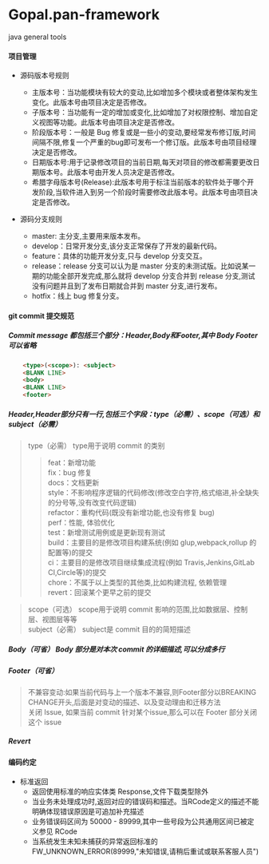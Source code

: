 # Gopal.pan-framework
java general tools

#### 项目管理
* 源码版本号规则  
    - 主版本号：当功能模块有较大的变动,比如增加多个模块或者整体架构发生变化。此版本号由项目决定是否修改。  
    - 子版本号：当功能有一定的增加或变化,比如增加了对权限控制、增加自定义视图等功能。此版本号由项目决定是否修改。  
    - 阶段版本号：一般是 Bug 修复或是一些小的变动,要经常发布修订版,时间间隔不限,修复一个严重的bug即可发布一个修订版。此版本号由项目经理决定是否修改。  
    - 日期版本号:用于记录修改项目的当前日期,每天对项目的修改都需要更改日期版本号。此版本号由开发人员决定是否修改。  
    - 希腊字母版本号(Release):此版本号用于标注当前版本的软件处于哪个开发阶段,当软件进入到另一个阶段时需要修改此版本号。此版本号由项目决定是否修改。  
    
* 源码分支规则  
    - master: 主分支,主要用来版本发布。
    - develop：日常开发分支,该分支正常保存了开发的最新代码。
    - feature：具体的功能开发分支,只与 develop 分支交互。
    - release：release 分支可以认为是 master 分支的未测试版。比如说某一期的功能全部开发完成,那么就将 develop 分支合并到 release 分支,测试没有问题并且到了发布日期就合并到 master 分支,进行发布。
    - hotfix：线上 bug 修复分支。
  
  
  
#### git commit 提交规范
##### Commit message 都包括三个部分：Header,Body和Footer,其中 Body Footer 可以省略
```html
    <type>(<scope>): <subject>
    <BLANK LINE>
    <body>
    <BLANK LINE>
    <footer>
```

##### Header,Header部分只有一行,包括三个字段：type（必需）、scope（可选）和subject（必需）
> type（必需） type用于说明 commit 的类别
>> feat：新增功能  
>> fix：bug 修复  
>> docs：文档更新  
>> style：不影响程序逻辑的代码修改(修改空白字符,格式缩进,补全缺失的分号等,没有改变代码逻辑)  
>> refactor：重构代码(既没有新增功能,也没有修复 bug)  
>> perf：性能, 体验优化  
>> test：新增测试用例或是更新现有测试  
>> build：主要目的是修改项目构建系统(例如 glup,webpack,rollup 的配置等)的提交  
>> ci：主要目的是修改项目继续集成流程(例如 Travis,Jenkins,GitLab CI,Circle等)的提交  
>> chore：不属于以上类型的其他类,比如构建流程, 依赖管理  
>> revert：回滚某个更早之前的提交  
  
> scope（可选） scope用于说明 commit 影响的范围,比如数据层、控制层、视图层等等  
> subject（必需） subject是 commit 目的的简短描述
    
##### Body（可省） Body 部分是对本次 commit 的详细描述,可以分成多行
##### Footer（可省）
> 不兼容变动:如果当前代码与上一个版本不兼容,则Footer部分以BREAKING CHANGE开头,后面是对变动的描述、以及变动理由和迁移方法  
> 关闭 Issue, 如果当前 commit 针对某个issue,那么可以在 Footer 部分关闭这个 issue
   
#####  Revert

#### 编码约定
* 标准返回 
  - 返回使用标准的响应实体类 Response,文件下载类型除外
  - 当业务未处理成功时,返回对应的错误码和描述。当RCode定义的描述不能明确体现错误原因是可追加补充描述
  - 业务错误码区间为 50000 - 89999,其中一些号段为公共通用区间已被定义参见 RCode
  - 当系统发生未知未捕获的异常返回标准的 FW_UNKNOWN_ERROR(89999,"未知错误,请稍后重试或联系客服人员")
    
    
 